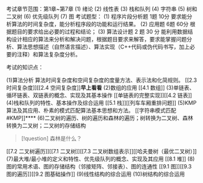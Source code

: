 考试章节范围：第1章~第7章
(1) 绪论
(2) 线性表
(3) 栈和队列
(4) 字符串
(5) 树和二叉树
(6) 优先级队列
(7) 图
考试题型：
(1) 程序片段分析题 1题 10分
要求能分析算法的时间复杂度，能分析程序段的功能和运行结果。
(2) 应用题 6题 60分
根据题目的要求给出必要的过程和结论；
(3) 算法设计题 2 题 30 分
能利用数据结构设计相应的算法来分析和解决问题，根据题目要求来解答，要求能掌握问题分析、算法思想描述（自然语言描述）、算法实现（C++代码或伪代码书写，加上必要的注释）和算法复杂度分析。



考试的知识点：

(1)算法分析
算法时间复杂度和空间复杂度的度量方法、表示法和化简规则。
[[2.3 时间复杂度]][[2.4 空间复杂度]]**早上看看**
(2)数组的应用
[[4.1 数组]]
(3)单链表、循环链表、双链表的概念、实现及其基本操作
[[单链表的完整实现]][[4.2 链表]]
(4)栈和队列的特性、基本操作及综合运用
[[5.1 栈]][[列车车厢重排问题]]
(5)KMP算法及其应用、朴素的模式匹配算法基本思想和方法。
[[字符串模式匹配#KMP]]****
(6)二叉树的遍历、树的遍历和森林的遍历；树转换为二叉树、森林转换为二叉树；二叉树的存储结构
>[!question]
>森林是什么？

[[7.2 二叉树遍历]][[7.1 二叉树]][[7.3 二叉树数组表示]][[哈夫曼树（最优二叉树）]]
(7)最大堆/最小堆的定义和特性、优先级队列的概念、实现及其应用
[[8.1 堆]]
(8)图的常用术语、图的存储结构（邻接矩阵、邻接表）、图的连通性
[[9.1 图]][[9.3 图的遍历]][[9.2 图基础操作]]
(9)线性结构的综合运用
(10)树结构的综合运用

